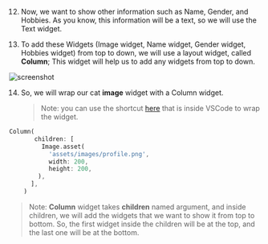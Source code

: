 


12. Now, we want to show other information such as Name, Gender, and Hobbies. As you know, this information will be a text, so we will use the Text widget.



13. To add these Widgets (Image widget, Name widget, Gender widget, Hobbies widget) from top to down, we will use a layout widget, called **Column**; This widget will help us to add any widgets from top to down.


![screenshot](https://lh4.googleusercontent.com/DPzKxyPdRA8SzxucTXXFo7hdRDQtod3MDF2Pw-1cbb50-2Mk_fHzaU2rA_Ilo62K8cP_TjufEyEGlXQKyFjMIWKe-uYH-4aMCfN63hYZ6V27cAIO7JbCZmyhGHGHt3aYHuPWjp-M)




14. So, we will wrap our cat **image** widget with a Column widget. 

    > Note:  you can use the shortcut [here](https://github.com/Northwest-content/flutter_m1_intro_to_flutter/blob/master/02_run_first_app/02_VSCode_guide.md) that is inside VSCode to wrap the widget.

```dart
Column(
       children: [
         Image.asset(
           'assets/images/profile.png',
           width: 200,
           height: 200,
        ),
      ],
    )
```

> Note: **Column** widget takes **children** named argument, and inside children, we will add the widgets that we want to show it from top to bottom. So, the first widget inside the children will be at the top, and the last one will be at the bottom.

